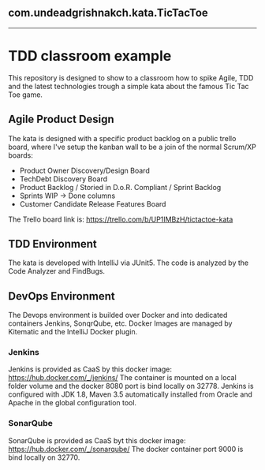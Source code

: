 ## com.undeadgrishnakch.kata.TicTacToe
----
# TDD classroom example
This repository is designed to show to a classroom how to spike Agile, TDD and the latest technologies trough a simple kata about the famous Tic Tac Toe game.

## Agile Product Design
The kata is designed with a specific product backlog on a public trello board, where I've setup the kanban wall to be a join of the normal Scrum/XP boards:
* Product Owner Discovery/Design Board
* TechDebt Discovery Board
* Product Backlog / Storied in D.o.R. Compliant / Sprint Backlog
* Sprints WIP -> Done columns
* Customer Candidate Release Features Board

The Trello board link is:
https://trello.com/b/UP1IMBzH/tictactoe-kata

## TDD Environment
The kata is developed with IntelliJ via JUnit5. The code is analyzed by the Code Analyzer and FindBugs.

## DevOps Environment
The Devops environment is builded over Docker and into dedicated containers Jenkins, SonqrQube, etc.
Docker Images are managed by Kitematic and the IntelliJ Docker plugin.

### Jenkins
Jenkins is provided as CaaS by this docker image: https://hub.docker.com/_/jenkins/
The container is mounted on a local folder volume and the docker 8080 port is bind locally on 32778.
Jenkins is configured with JDK 1.8, Maven 3.5 automatically installed from Oracle and Apache in the global configuration tool.
 
### SonarQube
SonarQube is provided as CaaS byt this docker image: https://hub.docker.com/_/sonarqube/
The docker container port 9000 is bind locally on 32770.

